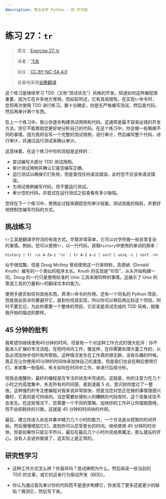 ```yaml
---
description: 笨办法学 Python · 续 中文版
---
```


# 练习 27：`tr`

> 原文：[Exercise 27: tr](https://learncodethehardway.org/more-python-book/ex27.html)

> 译者：[飞龙](https://github.com/wizardforcel)

> 协议：[CC BY-NC-SA 4.0](http://creativecommons.org/licenses/by-nc-sa/4.0/)

> 自豪地采用[谷歌翻译](https://translate.google.cn/)

这个练习是继续学习 TDD（又称“测试优先”）风格的开发。知道如何这样编程很重要，因为它在许多地方使用，但如前所述，它有其局限性。在实现`tr`命令时，您将再次使用 TDD 进行练习。要十分确定，你是先严格编写测试，然后是代码，然后再审计两个东西。

在上一个练习中，我让你逐步构建测试用例和代码。这通常是最不容易出错的开发方法，但它不能帮助您更好地分析自己的代码。在这个练习中，你会做一些略微不同的事情，因为我将会写一个完整的测试用例，进行审计，然后编写整个代码，进行审计，并通过运行测试来确认审计。

这意味着，在这个练习中你的流程是这样的：

+   尝试编写大部分 TDD 测试用例。
+   审计测试用例并确认它是否编写正确。
+   运行测试以确保它们失败，但是查找任何语法错误。此时您不应该有语法错误。
+   为测试用例编写代码，但不要运行测试。
+   审计您的代码，并尝试在运行测试之前查看有多少缺陷。

您将在下一个练习中，使用此过程来跟踪您的审计技能、测试技能的指标，并更好地控制您编写代码的方式。

## 挑战练习

`tr`工具是翻译字符流的有效方式。尽管非常简单，它可以对字符做一些非常复杂的事情。例如，您可以使用`tr`，以一行代码，获取`history`中使用的单词的频率：

```
history | tr -cs A-Za-z '\n' | tr A-Z a-z | sort | uniq -c | sort -rn
```

似乎很炫酷，但是 Doug McIlroy 曾经使用这一行来辩称，高德纳（Donald Knuth）编写的一个类似的程序太长。Knuth 的实现是“10页”，从头开始构建一切。Doug 的一行只是使用标准的 Unix 工具来做同样的事情。这展示了 Unix 的管道工具的力量和`tr`的翻译文本的能力。

使用手册页和任何其他东西，弄清`tr`命令的作用。还有一个同名的 Python 项目，但是我会告诉你要避开它，直到你完成实现，所以你可以稍后再比较这个项目。同时不要忘记，为此你需要一个整体的项目，它应该是测试完成的 TDD 风格，就像我开始的描述的那样。

## 45 分钟的批判

我希望你继续使用45分钟的时间，但是有一个对这种工作方式的很大批评：你不能进入扩展的专注流程。在短时间内工作，像这样，在你需要处理大量工作的，以及必须加快步伐时有所帮助。这种情况发生在工作真的很无聊，没有乐趣的时候。我正在让你使用45分钟的时间块来加快自己的速度，但是我们也会在稍后使用它们，来收集一些指标，有关如何在时间中工作，来进行后续分析。

但我会提醒你，最好的编程是在专注的状态中完成的。这就是，你的注意力在几个小时之内高度集中，失去所有的时间感，直到凌晨 5 点，意识到你度过了一整夜。这种强烈的专注使编程对我来说非常愉快，但是当您对您正在做的事情很感兴趣时，它真的是可持续的。当您需要处理别人的糟糕的代码库时，这个现象往往不会发生。在这些情况下，您需要一个不同的策略，加快你的工作并让你摆脱困境，而不会损耗你的兴致。这就是 45 分钟的时间块的作用。

最后，建立你进入状态并集中精力几个小时的能力，一个方法是从短暂的时间开始，然后慢慢增加它们，直到你可以忍受更长的时间。继续使用 45 分钟的时间快，但是如果你只是忘乎所以，最后在最后几个小时内完成黑魔法，那么就玩的开心。没有人会说你做错了，这实际上是正常的。

## 研究性学习

+   这种工作方式怎么样？你喜欢吗？尝试阐明为什么，然后阅读一些当前的 TDD 的文章，或它的近亲行为驱动开发（BDD）。

+   你认为通过首先审计你的代码而不是逐步构建它，你发现了更多还是更少的缺陷？猜测它，然后写下来。

